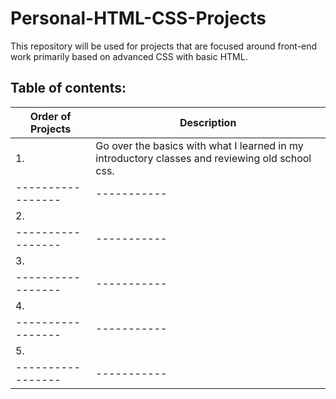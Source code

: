 # Personal-HTML-CSS-Projects
This repository will be used for projects that are focused around front-end work primarily based on advanced CSS with basic HTML.

## Table of contents:

| Order of Projects | Description |
| ----------------- | ----------- |
|        1.         | Go over the basics with what I learned in my introductory classes and reviewing old school css. |
| ----------------- | ----------- |
|        2.         |  |
| ----------------- | ----------- |
|        3.         |  |
| ----------------- | ----------- |
|        4.         |  |
| ----------------- | ----------- |
|        5.         |  |
| ----------------- | ----------- |
